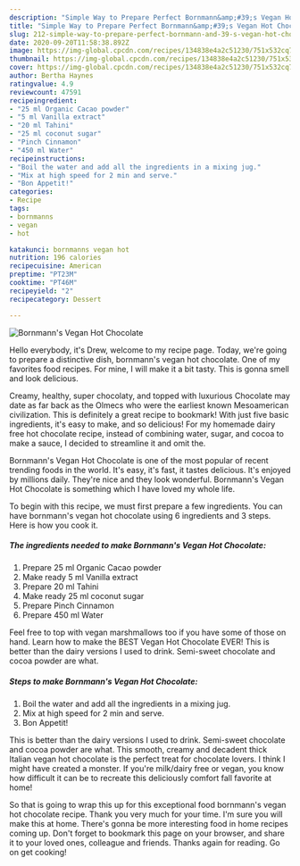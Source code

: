 ```yaml
---
description: "Simple Way to Prepare Perfect Bornmann&amp;#39;s Vegan Hot Chocolate"
title: "Simple Way to Prepare Perfect Bornmann&amp;#39;s Vegan Hot Chocolate"
slug: 212-simple-way-to-prepare-perfect-bornmann-and-39-s-vegan-hot-chocolate
date: 2020-09-20T11:58:38.892Z
image: https://img-global.cpcdn.com/recipes/134838e4a2c51230/751x532cq70/bornmanns-vegan-hot-chocolate-recipe-main-photo.jpg
thumbnail: https://img-global.cpcdn.com/recipes/134838e4a2c51230/751x532cq70/bornmanns-vegan-hot-chocolate-recipe-main-photo.jpg
cover: https://img-global.cpcdn.com/recipes/134838e4a2c51230/751x532cq70/bornmanns-vegan-hot-chocolate-recipe-main-photo.jpg
author: Bertha Haynes
ratingvalue: 4.9
reviewcount: 47591
recipeingredient:
- "25 ml Organic Cacao powder"
- "5 ml Vanilla extract"
- "20 ml Tahini"
- "25 ml coconut sugar"
- "Pinch Cinnamon"
- "450 ml Water"
recipeinstructions:
- "Boil the water and add all the ingredients in a mixing jug."
- "Mix at high speed for 2 min and serve."
- "Bon Appetit!"
categories:
- Recipe
tags:
- bornmanns
- vegan
- hot

katakunci: bornmanns vegan hot 
nutrition: 196 calories
recipecuisine: American
preptime: "PT23M"
cooktime: "PT46M"
recipeyield: "2"
recipecategory: Dessert

---
```



![Bornmann&#39;s Vegan Hot Chocolate](https://img-global.cpcdn.com/recipes/134838e4a2c51230/751x532cq70/bornmanns-vegan-hot-chocolate-recipe-main-photo.jpg)

Hello everybody, it's Drew, welcome to my recipe page. Today, we're going to prepare a distinctive dish, bornmann&#39;s vegan hot chocolate. One of my favorites food recipes. For mine, I will make it a bit tasty. This is gonna smell and look delicious.

Creamy, healthy, super chocolaty, and topped with luxurious Chocolate may date as far back as the Olmecs who were the earliest known Mesoamerican civilization. This is definitely a great recipe to bookmark! With just five basic ingredients, it&#39;s easy to make, and so delicious! For my homemade dairy free hot chocolate recipe, instead of combining water, sugar, and cocoa to make a sauce, I decided to streamline it and omit the.

Bornmann&#39;s Vegan Hot Chocolate is one of the most popular of recent trending foods in the world. It's easy, it's fast, it tastes delicious. It's enjoyed by millions daily. They're nice and they look wonderful. Bornmann&#39;s Vegan Hot Chocolate is something which I have loved my whole life.


To begin with this recipe, we must first prepare a few ingredients. You can have bornmann&#39;s vegan hot chocolate using 6 ingredients and 3 steps. Here is how you cook it.

<!--inarticleads1-->

##### The ingredients needed to make Bornmann&#39;s Vegan Hot Chocolate:

1. Prepare 25 ml Organic Cacao powder
1. Make ready 5 ml Vanilla extract
1. Prepare 20 ml Tahini
1. Make ready 25 ml coconut sugar
1. Prepare Pinch Cinnamon
1. Prepare 450 ml Water


Feel free to top with vegan marshmallows too if you have some of those on hand. Learn how to make the BEST Vegan Hot Chocolate EVER! This is better than the dairy versions I used to drink. Semi-sweet chocolate and cocoa powder are what. 

<!--inarticleads2-->

##### Steps to make Bornmann&#39;s Vegan Hot Chocolate:

1. Boil the water and add all the ingredients in a mixing jug.
1. Mix at high speed for 2 min and serve.
1. Bon Appetit!


This is better than the dairy versions I used to drink. Semi-sweet chocolate and cocoa powder are what. This smooth, creamy and decadent thick Italian vegan hot chocolate is the perfect treat for chocolate lovers. I think I might have created a monster. If you&#39;re milk/dairy free or vegan, you know how difficult it can be to recreate this deliciously comfort fall favorite at home! 

So that is going to wrap this up for this exceptional food bornmann&#39;s vegan hot chocolate recipe. Thank you very much for your time. I'm sure you will make this at home. There's gonna be more interesting food in home recipes coming up. Don't forget to bookmark this page on your browser, and share it to your loved ones, colleague and friends. Thanks again for reading. Go on get cooking!
